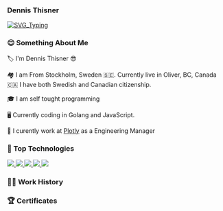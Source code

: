 ### Dennis Thisner

[![SVG_Typing](https://readme-typing-svg.herokuapp.com/?lines=Hello%2C+I+am+Dennis+as+dthisner;Golang+and+Cypress+Developer;Love+helping+people+succeed;Working+at+Plotly)](https://github.com/dthisner)

<h3 align="left">😌 Something About Me</h3>
 
🏷️ I'm Dennis Thisner 😎

🏘️ I am From Stockholm, Sweden 🇸🇪. Currently live in Oliver, BC, Canada 🇨🇦 I have both Swedish and Canadian citizenship. 

🎓 I am self tought programming 

🖥️ Currently coding in Golang and JavaScript.

🔭 I curently work at [Plotly](plotly.com) as a Engineering Manager

<h3 align="left">🔨 Top Technologies</h3>
<p align="left">
    <a href="https://www.go.dev" target="_blank">
        <img
            src="https://img.shields.io/badge/Golang-black?&style=for-the-badge&logo=go"
        />
    </a>
      <a href="https://kubernetes.io/" target="_blank">
        <img
            src="https://img.shields.io/badge/kubernetes-black?&style=for-the-badge&logo=kubernetes"
        />
    </a>
    <a href="https://www.javascript.com/" target="_blank">
        <img
            src="https://img.shields.io/badge/JavaScript-black?&style=for-the-badge&logo=javascript"
        />
    </a>
    <a href="https://www.cypress.io/" target="_blank">
        <img
            src="https://img.shields.io/badge/Cypress-black?&style=for-the-badge&logo=cypress"
        />
    </a>
     <a href="https://github.com/" target="_blank">
        <img
            src="https://img.shields.io/badge/GitHub-black?&style=for-the-badge&logo=github"
        />
    </a>
</p>

<h3 align="left"> 👷‍♂️ Work History </h3>


<h3 align="left"> 🏆 Certificates </h3>

